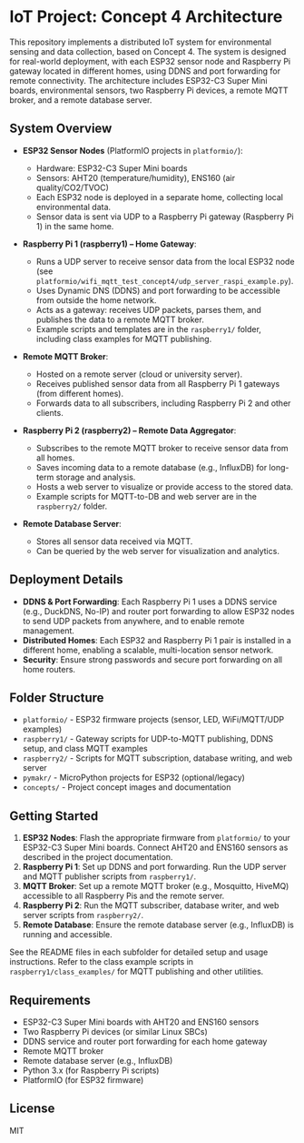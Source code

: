 # IoT Project: Concept 4 Architecture  

This repository implements a distributed IoT system for environmental sensing and data collection, based on Concept 4. The system is designed for real-world deployment, with each ESP32 sensor node and Raspberry Pi gateway located in different homes, using DDNS and port forwarding for remote connectivity. The architecture includes ESP32-C3 Super Mini boards, environmental sensors, two Raspberry Pi devices, a remote MQTT broker, and a remote database server.  

## System Overview  

- **ESP32 Sensor Nodes** (PlatformIO projects in `platformio/`):  
  - Hardware: ESP32-C3 Super Mini boards  
  - Sensors: AHT20 (temperature/humidity), ENS160 (air quality/CO2/TVOC)  
  - Each ESP32 node is deployed in a separate home, collecting local environmental data.  
  - Sensor data is sent via UDP to a Raspberry Pi gateway (Raspberry Pi 1) in the same home.  

- **Raspberry Pi 1 (raspberry1) – Home Gateway**:  
  - Runs a UDP server to receive sensor data from the local ESP32 node (see `platformio/wifi_mqtt_test_concept4/udp_server_raspi_example.py`).  
  - Uses Dynamic DNS (DDNS) and port forwarding to be accessible from outside the home network.  
  - Acts as a gateway: receives UDP packets, parses them, and publishes the data to a remote MQTT broker.  
  - Example scripts and templates are in the `raspberry1/` folder, including class examples for MQTT publishing.  

- **Remote MQTT Broker**:  
  - Hosted on a remote server (cloud or university server).  
  - Receives published sensor data from all Raspberry Pi 1 gateways (from different homes).  
  - Forwards data to all subscribers, including Raspberry Pi 2 and other clients.  

- **Raspberry Pi 2 (raspberry2) – Remote Data Aggregator**:  
  - Subscribes to the remote MQTT broker to receive sensor data from all homes.  
  - Saves incoming data to a remote database (e.g., InfluxDB) for long-term storage and analysis.  
  - Hosts a web server to visualize or provide access to the stored data.  
  - Example scripts for MQTT-to-DB and web server are in the `raspberry2/` folder.  

- **Remote Database Server**:  
  - Stores all sensor data received via MQTT.  
  - Can be queried by the web server for visualization and analytics.  

## Deployment Details  

- **DDNS & Port Forwarding**: Each Raspberry Pi 1 uses a DDNS service (e.g., DuckDNS, No-IP) and router port forwarding to allow ESP32 nodes to send UDP packets from anywhere, and to enable remote management.  
- **Distributed Homes**: Each ESP32 and Raspberry Pi 1 pair is installed in a different home, enabling a scalable, multi-location sensor network.  
- **Security**: Ensure strong passwords and secure port forwarding on all home routers.  

## Folder Structure  
- `platformio/` - ESP32 firmware projects (sensor, LED, WiFi/MQTT/UDP examples)  
- `raspberry1/` - Gateway scripts for UDP-to-MQTT publishing, DDNS setup, and class MQTT examples  
- `raspberry2/` - Scripts for MQTT subscription, database writing, and web server  
- `pymakr/` - MicroPython projects for ESP32 (optional/legacy)  
- `concepts/` - Project concept images and documentation  

## Getting Started  
1. **ESP32 Nodes**: Flash the appropriate firmware from `platformio/` to your ESP32-C3 Super Mini boards. Connect AHT20 and ENS160 sensors as described in the project documentation.  
2. **Raspberry Pi 1**: Set up DDNS and port forwarding. Run the UDP server and MQTT publisher scripts from `raspberry1/`.  
3. **MQTT Broker**: Set up a remote MQTT broker (e.g., Mosquitto, HiveMQ) accessible to all Raspberry Pis and the remote server.  
4. **Raspberry Pi 2**: Run the MQTT subscriber, database writer, and web server scripts from `raspberry2/`.  
5. **Remote Database**: Ensure the remote database server (e.g., InfluxDB) is running and accessible.  

See the README files in each subfolder for detailed setup and usage instructions. Refer to the class example scripts in `raspberry1/class_examples/` for MQTT publishing and other utilities.  

## Requirements  
- ESP32-C3 Super Mini boards with AHT20 and ENS160 sensors  
- Two Raspberry Pi devices (or similar Linux SBCs)  
- DDNS service and router port forwarding for each home gateway  
- Remote MQTT broker  
- Remote database server (e.g., InfluxDB)  
- Python 3.x (for Raspberry Pi scripts)  
- PlatformIO (for ESP32 firmware)  

## License  
MIT
